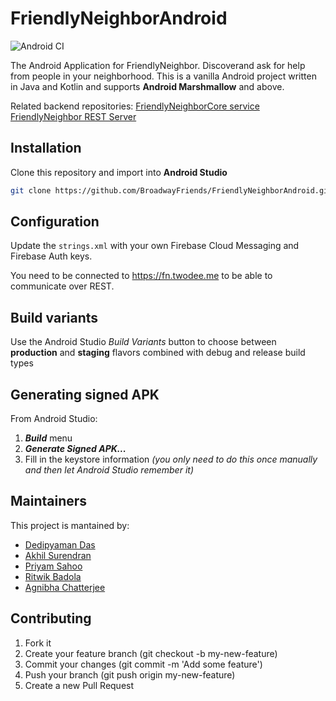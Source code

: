 # FriendlyNeighborAndroid

![Android CI](https://github.com/BroadwayFriends/FriendlyNeighborAndroid/workflows/Android%20CI/badge.svg)

The Android Application for FriendlyNeighbor. Discoverand ask for help from people in your neighborhood.
This is a vanilla Android project written in Java and Kotlin and supports **Android Marshmallow** and above.

Related backend repositories:
[FriendlyNeighborCore service](https://github.com/2DSharp/FriendlyNeighborCore)
[FriendlyNeighbor REST Server](https://github.com/agnibha-chatterjee/friendly-neighbor-api)

## Installation
Clone this repository and import into **Android Studio**
```bash
git clone https://github.com/BroadwayFriends/FriendlyNeighborAndroid.git
```

## Configuration

Update the `strings.xml` with your own Firebase Cloud Messaging and Firebase Auth keys.

You need to be connected to https://fn.twodee.me to be able to communicate over REST.

## Build variants
Use the Android Studio *Build Variants* button to choose between **production** and **staging** flavors combined with debug and release build types


## Generating signed APK
From Android Studio:
1. ***Build*** menu
2. ***Generate Signed APK...***
3. Fill in the keystore information *(you only need to do this once manually and then let Android Studio remember it)*

## Maintainers
This project is mantained by:
* [Dedipyaman Das](https://github.com/2dsharp)
* [Akhil Surendran](https://github.com/akhillllldev)
* [Priyam Sahoo](https://github.com/priyamsahoo)
* [Ritwik Badola](https://github.com/ritwikbadola)
* [Agnibha Chatterjee](https://github.com/agnibha-chatterjee)


## Contributing

1. Fork it
2. Create your feature branch (git checkout -b my-new-feature)
3. Commit your changes (git commit -m 'Add some feature')
4. Push your branch (git push origin my-new-feature)
5. Create a new Pull Request
